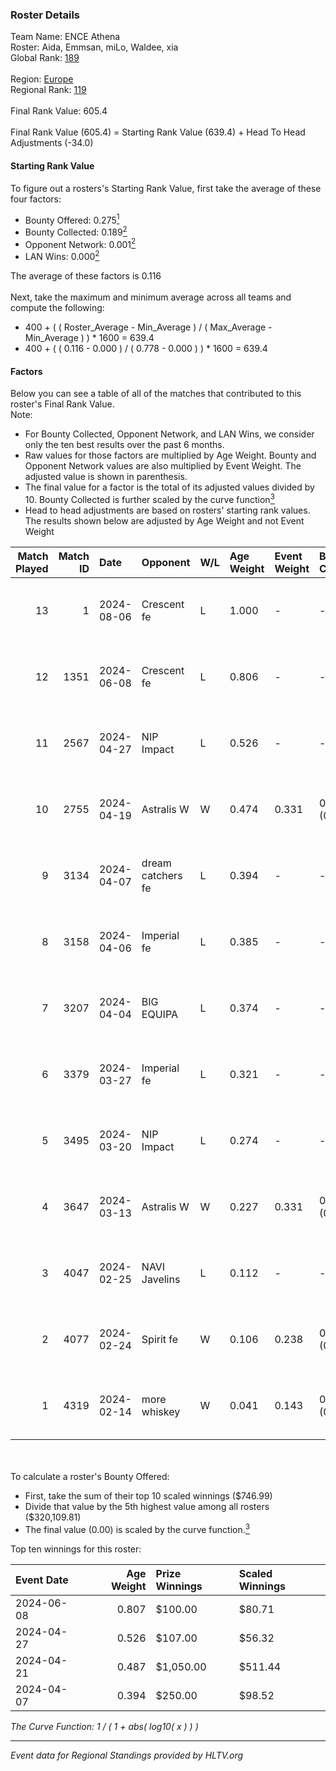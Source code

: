 ### Roster Details<br />
Team Name: ENCE Athena<br />
Roster: Aida, Emmsan, miLo, Waldee, xia<br />
Global Rank: [189](../standings_global.md)<br />
<br />
Region: [Europe]( ../standings_europe.md)<br />
Regional Rank: [119]( ../standings_europe.md)<br />
<br />
Final Rank Value:  605.4<br />
<br />
Final Rank Value (605.4) = Starting Rank Value (639.4) + Head To Head Adjustments (-34.0)<br />

#### Starting Rank Value<br />
To figure out a rosters's Starting Rank Value, first take the average of these four factors:<br />
- Bounty Offered: 0.275[<sup>1</sup>](#table2)
- Bounty Collected: 0.189[<sup>2</sup>](#table1)
- Opponent Network: 0.001[<sup>2</sup>](#table1)
- LAN Wins: 0.000[<sup>2</sup>](#table1)

The average of these factors is 0.116<br />
<br />
Next, take the maximum and minimum average across all teams and compute the following:<br />
- 400 + ( ( Roster_Average - Min_Average ) / ( Max_Average - Min_Average ) ) * 1600 = 639.4
- 400 + ( ( 0.116 - 0.000 ) / ( 0.778 - 0.000 ) ) * 1600 = 639.4


#### Factors<br />
Below you can see a table of all of the matches that contributed to this roster's Final Rank Value.<br />
Note:<br />

- For Bounty Collected, Opponent Network, and LAN Wins, we consider only the ten best results over the past 6 months.
- Raw values for those factors are multiplied by Age Weight. Bounty and Opponent Network values are also multiplied by Event Weight. The adjusted value is shown in parenthesis.
- The final value for a factor is the total of its adjusted values divided by 10. Bounty Collected is further scaled by the curve function[<sup>3</sup>](#curveFunction)
- Head to head adjustments are based on rosters' starting rank values. The results shown below are adjusted by Age Weight and not Event Weight
<span id="table1"></span><br />


| Match Played | Match ID | Date       | Opponent          | W/L | Age Weight | Event Weight | Bounty Collected | Opponent Network | LAN Wins  | H2H Adj. | Roster                              |
| -: | -: | :- | :- | :- | :- | :- | :- | :- | :- | -: | :- |
|           13 |        1 | 2024-08-06 | Crescent fe       | L   | 1.000      | -            | -                | -                | -         |   -13.62 | Aida, Emmsan, miLo, Waldee, xia     |
|           12 |     1351 | 2024-06-08 | Crescent fe       | L   | 0.806      | -            | -                | -                | -         |   -11.51 | Aida, Emmsan, Mileyyy, miLo, Waldee |
|           11 |     2567 | 2024-04-27 | NIP Impact        | L   | 0.526      | -            | -                | -                | -         |    -6.28 | Aida, Emmsan, miLo, Waldee, xia     |
|           10 |     2755 | 2024-04-19 | Astralis W        | W   | 0.474      | 0.331        | 0.001 (0.000)    | 0.019 (0.003)    | 0 (0.000) |     6.99 | Aida, Emmsan, miLo, Waldee, xia     |
|            9 |     3134 | 2024-04-07 | dream catchers fe | L   | 0.394      | -            | -                | -                | -         |    -4.83 | Aida, Emmsan, miLo, Waldee, xia     |
|            8 |     3158 | 2024-04-06 | Imperial fe       | L   | 0.385      | -            | -                | -                | -         |    -1.17 | Aida, Emmsan, miLo, Waldee, xia     |
|            7 |     3207 | 2024-04-04 | BIG EQUIPA        | L   | 0.374      | -            | -                | -                | -         |    -3.88 | Aida, Emmsan, miLo, Waldee, xia     |
|            6 |     3379 | 2024-03-27 | Imperial fe       | L   | 0.321      | -            | -                | -                | -         |    -1.01 | Aida, Emmsan, miLo, Waldee, xia     |
|            5 |     3495 | 2024-03-20 | NIP Impact        | L   | 0.274      | -            | -                | -                | -         |    -3.60 | Aida, Emmsan, miLo, Waldee, xia     |
|            4 |     3647 | 2024-03-13 | Astralis W        | W   | 0.227      | 0.331        | 0.002 (0.000)    | 0.060 (0.004)    | 0 (0.000) |     3.76 | Aida, Emmsan, miLo, Waldee, xia     |
|            3 |     4047 | 2024-02-25 | NAVI Javelins     | L   | 0.112      | -            | -                | -                | -         |    -0.95 | Aida, Emmsan, miLo, Waldee, xia     |
|            2 |     4077 | 2024-02-24 | Spirit fe         | W   | 0.106      | 0.238        | 0.005 (0.000)    | 0.136 (0.003)    | 0 (0.000) |     1.79 | Aida, Emmsan, miLo, Waldee, xia     |
|            1 |     4319 | 2024-02-14 | more whiskey      | W   | 0.041      | 0.143        | 0.000 (0.000)    | 0.000 (0.000)    | 0 (0.000) |     0.27 | Aida, Emmsan, miLo, Waldee, xia     |

<br />
<span id="table2"></span><br />
To calculate a roster's Bounty Offered:<br />

- First, take the sum of their top 10 scaled winnings ($746.99)
- Divide that value by the 5th highest value among all rosters ($320,109.81)
- The final value (0.00) is scaled by the curve function.[<sup>3</sup>](#curveFunction)

Top ten winnings for this roster:<br />

| Event Date | Age Weight | Prize Winnings | Scaled Winnings |
| :- | -: | :- | :- |
| 2024-06-08 |      0.807 | $100.00        | $80.71          |
| 2024-04-27 |      0.526 | $107.00        | $56.32          |
| 2024-04-21 |      0.487 | $1,050.00      | $511.44         |
| 2024-04-07 |      0.394 | $250.00        | $98.52          |


<span id="curveFunction"></span>_The Curve Function: 1 / ( 1 + abs( log10( x ) ) )_<br />

---
_Event data for Regional Standings provided by HLTV.org_<br />
